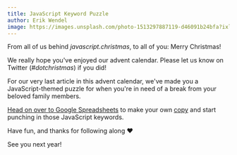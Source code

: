 ```yaml
---
title: JavaScript Keyword Puzzle
author: Erik Wendel
image: https://images.unsplash.com/photo-1513297887119-d46091b24bfa?ixlib=rb-1.2.1&ixid=eyJhcHBfaWQiOjEyMDd9&auto=format&fit=crop&w=2250&q=80
---
```


From all of us behind _javascript.christmas_, to all of you: Merry Christmas!

We really hope you've enjoyed our advent calendar. Please let us know on Twitter (_#dotchristmas_) if you did!

For our very last article in this advent calendar, we've made you a JavaScript-themed puzzle for when you're in need of a break from your beloved family members.

[Head on over to Google Spreadsheets](https://docs.google.com/spreadsheets/d/13rFyQ7e4T0ccmpuJ_DS_BSJzdsvrplpWtv5HzeKD0Es) to make your own [copy](https://docs.google.com/spreadsheets/d/13rFyQ7e4T0ccmpuJ_DS_BSJzdsvrplpWtv5HzeKD0Es/copy) and start punching in those JavaScript keywords.

Have fun, and thanks for following along ❤️

See you next year! 